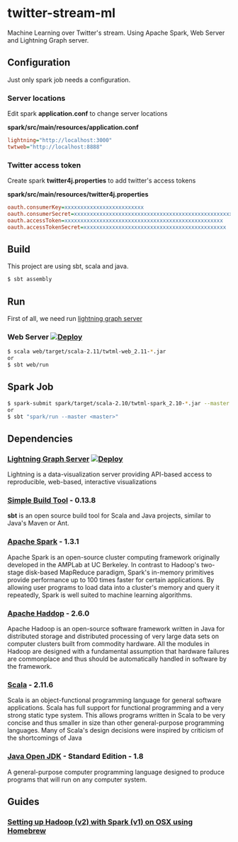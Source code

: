# twitter-stream-ml
Machine Learning over Twitter's stream. Using Apache Spark, Web Server and Lightning Graph server.

## Configuration
Just only spark job needs a configuration.

### Server locations

Edit spark **application.conf** to change server locations

**spark/src/main/resources/application.conf**
```ini
lightning="http://localhost:3000"
twtweb="http://localhost:8888"
```

### Twitter access token

Create spark **twitter4j.properties** to add twitter's access tokens

**spark/src/main/resources/twitter4j.properties**
```ini
oauth.consumerKey=xxxxxxxxxxxxxxxxxxxxxxxxx
oauth.consumerSecret=xxxxxxxxxxxxxxxxxxxxxxxxxxxxxxxxxxxxxxxxxxxxxxxxxx
oauth.accessToken=xxxxxxxxxxxxxxxxxxxxxxxxxxxxxxxxxxxxxxxxxxxxxxxxxx
oauth.accessTokenSecret=xxxxxxxxxxxxxxxxxxxxxxxxxxxxxxxxxxxxxxxxxxxxx
```

## Build

This project are using sbt, scala and java.

```sh
$ sbt assembly
```

## Run

First of all, we need run [lightning graph server](#lightning)

### Web Server [![Deploy](https://www.herokucdn.com/deploy/button.svg)](https://heroku.com/deploy?template=https://github.com/giorgioinf/twitter-stream-ml/tree/master)

```sh
$ scala web/target/scala-2.11/twtml-web_2.11-*.jar
or
$ sbt web/run
```

## Spark Job

```sh
$ spark-submit spark/target/scala-2.10/twtml-spark_2.10-*.jar --master <master>
or
$ sbt "spark/run --master <master>"
```


## Dependencies

### <a name="lightning"></a>[Lightning Graph Server](http://lightning-viz.org/) [![Deploy](https://www.herokucdn.com/deploy/button.svg)](https://heroku.com/deploy?template=https://github.com/lightning-viz/lightning/tree/master)

Lightning is a data-visualization server providing API-based access to reproducible, web-based, interactive visualizations

### [Simple Build Tool](http://www.scala-sbt.org) - 0.13.8

**sbt** is an open source build tool for Scala and Java projects, similar to Java's Maven or Ant.

### [Apache Spark](http://spark.apache.org) - 1.3.1

Apache Spark is an open-source cluster computing framework originally developed in the AMPLab at UC Berkeley. In contrast to Hadoop's two-stage disk-based MapReduce paradigm, Spark's in-memory primitives provide performance up to 100 times faster for certain applications. By allowing user programs to load data into a cluster's memory and query it repeatedly, Spark is well suited to machine learning algorithms.

### [Apache Haddop](http://hadoop.apache.org) - 2.6.0

Apache Hadoop is an open-source software framework written in Java for distributed storage and distributed processing of very large data sets on computer clusters built from commodity hardware. All the modules in Hadoop are designed with a fundamental assumption that hardware failures are commonplace and thus should be automatically handled in software by the framework.

### [Scala](scala-lang.org) - 2.11.6

Scala is an object-functional programming language for general software applications. Scala has full support for functional programming and a very strong static type system. This allows programs written in Scala to be very concise and thus smaller in size than other general-purpose programming languages. Many of Scala's design decisions were inspired by criticism of the shortcomings of Java

### [Java Open JDK](http://openjdk.java.net) - Standard Edition - 1.8

A general-purpose computer programming language designed to produce programs that will run on any computer system.

## Guides

### [Setting up Hadoop (v2) with Spark (v1) on OSX using Homebrew](http://datahugger.org/datascience/setting-up-hadoop-v2-with-spark-v1-on-osx-using-homebrew)
